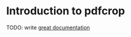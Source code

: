 # Introduction to pdfcrop

TODO: write [great documentation](http://jacobian.org/writing/what-to-write/)
